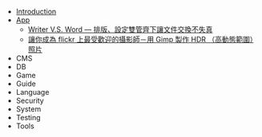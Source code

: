 * [Introduction](README.md)
* [App](app_readme.md)
    * [Writer V.S. Word — 排版、設定雙管齊下讓文件交換不失真](Apps-200807-Writer.md)
    * [讓你成為 flickr 上最受歡迎的攝影師－用 Gimp 製作 HDR （高動態範圍）照片](Apps-200809-Gimp.md)
* CMS
* DB
* Game
* Guide
* Language
* Security
* System
* Testing
* Tools